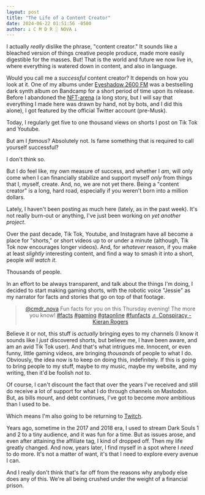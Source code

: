```yaml
---
layout: post
title: "The Life of a Content Creator"
date: 2024-06-22 01:51:56 -0500
author: 𐕣 C M D R ░ NOVA 𐕣
---
```


<!-- wp:paragraph -->
<p>I actually <em>really</em> dislike the phrase, "content creator." It sounds like a bleached version of things creative people produce, made more easily digestible for the masses. But! That is the world and future we now live in, where everything is watered down in content, and also in language.</p>
<!-- /wp:paragraph -->

<!-- wp:paragraph -->
<p>Would you call me a <em>successful</em> content creator? It depends on how you look at it. One of my albums under <a href="https://eyeshadow2600fm.bandcamp.com/album/ride-eternal" target="_blank" rel="noreferrer noopener">Eyeshadow 2600 FM</a> was a bestselling dark synth album on Bandcamp for a short period of time upon its release. Before I abandoned the <a href="https://opensea.io/collection/catgirl-pixel-club" target="_blank" rel="noreferrer noopener">NFT-arena</a> (a long story, but I will say that everything I made here was drawn by hand, not by bots, and I did this alone), I got featured by the official Twitter account (pre-Musk).</p>
<!-- /wp:paragraph -->

<!-- wp:paragraph -->
<p>Today, I regularly get five to one thousand views on shorts I post on Tik Tok and Youtube.</p>
<!-- /wp:paragraph -->

<!-- wp:paragraph -->
<p>But am I <em>famous</em>? Absolutely not. Is fame something that is required to call yourself successful?</p>
<!-- /wp:paragraph -->

<!-- wp:paragraph -->
<p>I don't think so.</p>
<!-- /wp:paragraph -->

<!-- wp:paragraph -->
<p>But I do feel like, my own measure of success, and whether I <em>am</em>, will only come when I can financially stabilize and support myself <em>only</em> from things that I, myself, create. And, no, we are not yet there. Being a "content creator" is a long, hard road, especially if you weren't born into a million dollars.</p>
<!-- /wp:paragraph -->

<!-- wp:paragraph -->
<p>Lately, I haven't been posting as much here (lately, as in the past week). It's not really burn-out or anything, I've just been working on <em>yet another project</em>.</p>
<!-- /wp:paragraph -->

<!-- wp:paragraph -->
<p>Over the past decade, Tik Tok, Youtube, and Instagram have all become a place for "shorts," or short videos up to or under a minute (although, Tik Tok now encourages longer videos). And, for <em>whatever</em> reason, if you make at least <em>slightly</em> interesting content, and find a way to smash it into a short, people <em>will watch it</em>.</p>
<!-- /wp:paragraph -->

<!-- wp:paragraph -->
<p>Thousands of people.</p>
<!-- /wp:paragraph -->

<!-- wp:paragraph -->
<p>In an effort to be always transparent, and talk about the things I'm doing, I decided to start making gaming shorts, with the robotic voice "Jessie" as my narrator for facts and stories that go on top of that footage.</p>
<!-- /wp:paragraph -->

<!-- wp:html -->
<center><blockquote class="tiktok-embed" cite="https://www.tiktok.com/@cmdr_nova/video/7382777977517493534" data-video-id="7382777977517493534" style="max-width: 605px;min-width: 325px;" > <section> <a target="_blank" title="@cmdr_nova" href="https://www.tiktok.com/@cmdr_nova?refer=embed" rel="noopener">@cmdr_nova</a> Fun facts for you on this Thursday evening! The more you know! <a title="facts" target="_blank" href="https://www.tiktok.com/tag/facts?refer=embed" rel="noopener">#facts</a> <a title="gaming" target="_blank" href="https://www.tiktok.com/tag/gaming?refer=embed" rel="noopener">#gaming</a> <a title="gtaonline" target="_blank" href="https://www.tiktok.com/tag/gtaonline?refer=embed" rel="noopener">#gtaonline</a> <a title="funfacts" target="_blank" href="https://www.tiktok.com/tag/funfacts?refer=embed" rel="noopener">#funfacts</a> <a target="_blank" title="♬ Conspiracy - Kieran Rogers" href="https://www.tiktok.com/music/Conspiracy-6999652380660729858?refer=embed" rel="noopener">♬ Conspiracy - Kieran Rogers</a> </section> </blockquote> <script async src="https://www.tiktok.com/embed.js"></script></center>
<!-- /wp:html -->

<!-- wp:paragraph -->
<p>Believe it or not, this stuff is <em>actually</em> bringing eyes to my channels (I know it sounds like I <em>just</em> discovered shorts, but believe me, I have been aware, and am an avid Tik Tok user). And that's what intrigues me. Innocent, or even funny, little gaming videos, are bringing <em>thousands</em> of people to what I do. Obviously, the idea now is to keep on doing this, indefinitely. If this is going to bring people to my stuff, maybe to my music, maybe my website, and my writing, then it'd be foolish <em>not to</em>.</p>
<!-- /wp:paragraph -->

<!-- wp:paragraph -->
<p>Of course, I can't discount the fact that over the years I've received and still do receive a lot of support for what I do through channels on Mastodon. But, as bills mount, and debt continues, I've got to become <em>more</em> ambitious than I used to be.</p>
<!-- /wp:paragraph -->

<!-- wp:paragraph -->
<p>Which means I'm also going to be returning to <a href="https://www.twitch.tv/cmdr__nova" target="_blank" rel="noreferrer noopener">Twitch</a>.</p>
<!-- /wp:paragraph -->

<!-- wp:paragraph -->
<p>Years ago, sometime in the 2017 and 2018 era, I used to stream Dark Souls 1 and 2 to a tiny audience, and it was fun for a time. But as issues arose, and even after attaining the affiliate tag, I kind of dropped off. Then my life greatly changed. And now, years later, I find myself in a spot where I <em>need</em> to do more. It's not a matter of want, it's that I need to explore every avenue I can.</p>
<!-- /wp:paragraph -->

<!-- wp:paragraph -->
<p>And I really don't think that's far off from the reasons why anybody else does any of this. We're all being crushed under the weight of a financial prison.</p>
<!-- /wp:paragraph -->
